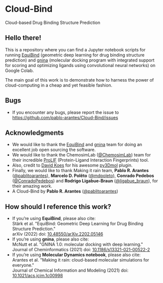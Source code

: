 # Cloud-Bind
Cloud-based Drug Binding Structure Prediction

## Hello there!

This is a repository where you can find a Jupyter notebook scripts for running [EquiBind](https://github.com/HannesStark/EquiBind) (geometric deep learning for drug binding structure prediction) and [gnina](https://github.com/gnina/gnina) (molecular docking program with integrated support for scoring and optimizing ligands using convolutional neural networks) on Google Colab.

The main goal of this work is to demonstrate how to harness the power of cloud-computing in a cheap and yet feasible fashion.

## Bugs
- If you encounter any bugs, please report the issue to https://github.com/pablo-arantes/Cloud-Bind/issues

## Acknowledgments
- We would like to thank the [EquiBind](https://github.com/HannesStark/EquiBind) and [gnina](https://github.com/gnina/gnina) team for doing an excellent job open sourcing the software. 
- We would like to thank the ChemosimLab ([@ChemosimLab](https://twitter.com/ChemosimLab)) team for their incredible [ProLIF](https://prolif.readthedocs.io/en/latest/index.html#) (Protein-Ligand Interaction Fingerprints) tool.
- Also, credit to [David Koes](https://github.com/dkoes) for his awesome [py3Dmol](https://3dmol.csb.pitt.edu/) plugin.
- Finally, we would like to thank Making it rain team, **Pablo R. Arantes** ([@pablitoarantes](https://twitter.com/pablitoarantes)), **Marcelo D. Polêto** ([@mdpoleto](https://twitter.com/mdpoleto)), **Conrado Pedebos** ([@ConradoPedebos](https://twitter.com/ConradoPedebos)) and **Rodrigo Ligabue-Braun** ([@ligabue_braun](https://twitter.com/ligabue_braun)), for their amazing work.
- A Cloud-Bind by **Pablo R. Arantes** ([@pablitoarantes](https://twitter.com/pablitoarantes))

## How should I reference this work?
- If you’re using **EquiBind**, please also cite: <br />
  Stärk et al. "EquiBind: Geometric Deep Learning for Drug Binding Structure Prediction." <br />
  arXiv (2022) doi: [10.48550/arXiv.2202.05146](https://doi.org/10.48550/arXiv.2202.05146)
- If you’re using **gnina**, please also cite: <br />
  McNutt et al. "GNINA 1.0: molecular docking with deep learning." <br />
  Journal of Cheminformatics (2021) doi: [10.1186/s13321-021-00522-2](https://doi.org/10.1186/s13321-021-00522-2)
- If you’re using **Molecular Dynamics notebook**, please also cite: <br />
  Arantes et al. "Making it rain: cloud-based molecular simulations for everyone." <br />
  Journal of Chemical Information and Modeling (2021) doi: [10.1021/acs.jcim.1c00998](https://doi.org/10.1021/acs.jcim.1c00998)

